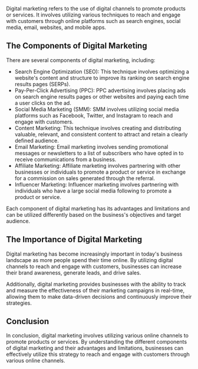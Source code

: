

Digital marketing refers to the use of digital channels to promote products or services. It involves utilizing various techniques to reach and engage with customers through online platforms such as search engines, social media, email, websites, and mobile apps.

The Components of Digital Marketing
-----------------------------------

There are several components of digital marketing, including:

* Search Engine Optimization (SEO): This technique involves optimizing a website's content and structure to improve its ranking on search engine results pages (SERPs).
* Pay-Per-Click Advertising (PPC): PPC advertising involves placing ads on search engine results pages or other websites and paying each time a user clicks on the ad.
* Social Media Marketing (SMM): SMM involves utilizing social media platforms such as Facebook, Twitter, and Instagram to reach and engage with customers.
* Content Marketing: This technique involves creating and distributing valuable, relevant, and consistent content to attract and retain a clearly defined audience.
* Email Marketing: Email marketing involves sending promotional messages or newsletters to a list of subscribers who have opted in to receive communications from a business.
* Affiliate Marketing: Affiliate marketing involves partnering with other businesses or individuals to promote a product or service in exchange for a commission on sales generated through the referral.
* Influencer Marketing: Influencer marketing involves partnering with individuals who have a large social media following to promote a product or service.

Each component of digital marketing has its advantages and limitations and can be utilized differently based on the business's objectives and target audience.

The Importance of Digital Marketing
-----------------------------------

Digital marketing has become increasingly important in today's business landscape as more people spend their time online. By utilizing digital channels to reach and engage with customers, businesses can increase their brand awareness, generate leads, and drive sales.

Additionally, digital marketing provides businesses with the ability to track and measure the effectiveness of their marketing campaigns in real-time, allowing them to make data-driven decisions and continuously improve their strategies.

Conclusion
----------

In conclusion, digital marketing involves utilizing various online channels to promote products or services. By understanding the different components of digital marketing and their advantages and limitations, businesses can effectively utilize this strategy to reach and engage with customers through various online channels.

